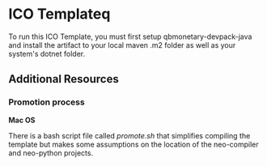# ICO Templateq
To run this ICO Template, you must first setup qbmonetary-devpack-java  and install the artifact to your local maven .m2 folder as well as your system's dotnet folder.


## Additional Resources
### Promotion process
**Mac OS**

There is a bash script file called *promote.sh* that simplifies compiling the template but makes some assumptions on the location of the neo-compiler and neo-python projects.

